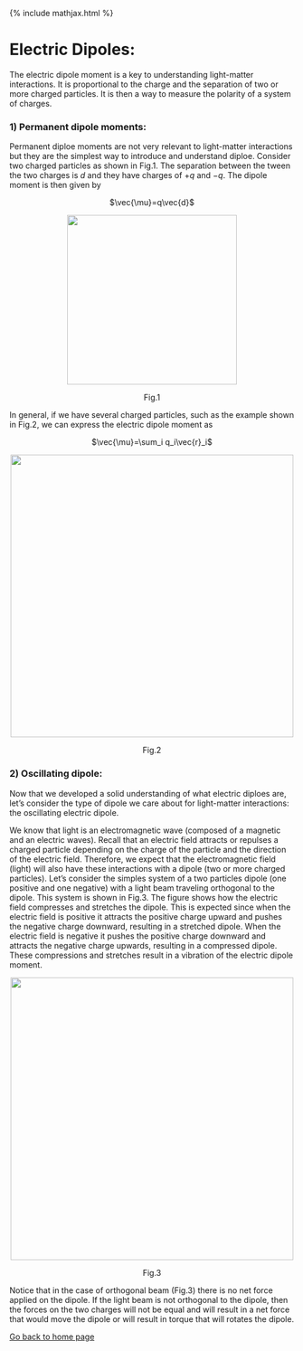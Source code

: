 {% include mathjax.html %}

# Electric Dipoles:

The electric dipole moment is a key to understanding light-matter interactions. It is proportional to the charge and the separation of two or more charged particles. It is then a way to measure the polarity of a system of charges. 

### 1) Permanent dipole moments:
Permanent diploe moments are not very relevant to light-matter interactions but they are the simplest way to introduce and understand diploe. Consider two charged particles as shown in Fig.1. The separation between the tween the two charges is $d$ and they have charges of $+q$ and $-q$. The dipole moment is then given by
<p align="center">$\vec{\mu}=q\vec{d}$</p>

<p align="center"><img src="https://user-images.githubusercontent.com/35305574/38469138-f3193a80-3b1d-11e8-8fc6-d2343ca772ce.jpg" width="300"></p>
<p align="center">Fig.1</p>

In general, if we have several charged particles, such as the example shown in Fig.2, we can express the electric dipole moment as
<p align="center">$\vec{\mu}=\sum_i q_i\vec{r}_i$</p>

<p align="center"><img src="https://user-images.githubusercontent.com/35305574/38469326-f3281ed0-3b20-11e8-8c00-144456590755.jpg" width="500"></p>
<p align="center">Fig.2</p>

### 2) Oscillating dipole:

Now that we developed a solid understanding of what electric diploes are, let’s consider the type of dipole we care about for light-matter interactions: the oscillating electric dipole.

We know that light is an electromagnetic wave (composed of a magnetic and an electric waves). Recall that an electric field attracts or repulses a charged particle depending on the charge of the particle and the direction of the electric field. Therefore, we expect that the electromagnetic field (light) will also have these interactions with a dipole (two or more charged particles). Let’s consider the simples system of a two particles dipole (one positive and one negative) with a light beam traveling orthogonal to the dipole. This system is shown in Fig.3. The figure shows how the electric field compresses and stretches the dipole. This is expected since when the electric field is positive it attracts the positive charge upward and pushes the negative charge downward, resulting in a stretched dipole. When the electric field is negative it pushes the positive charge downward and attracts the negative charge upwards, resulting in a compressed dipole. These compressions and stretches result in a vibration of the electric dipole moment.


<p align="center"><img src="https://user-images.githubusercontent.com/35305574/38469581-105471c6-3b25-11e8-9f59-e057c2353ba6.jpg" width="500"></p>
<p align="center">Fig.3</p>

Notice that in the case of orthogonal beam (Fig.3) there is no net force applied on the dipole. If the light beam is not orthogonal to the dipole, then the forces on the two charges will not be equal and will result in a net force that would move the dipole or will result in torque that will rotates the dipole.



[Go back to home page](/README.md)
